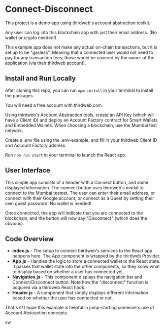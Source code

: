 # Connect-Disconnect

This project is a demo app using thirdweb's account abstraction toolkit.

Any user can log into this blockchain app with just their email address. (No wallet or crypto needed!)

This example app does not make any actual on-chain transactions, but it is set up to be "gasless". Meaning that a connected user would not need to pay for any transaction fees; those would be covered by the owner of the application (via their thirdweb account).

## Install and Run Locally
After cloning this repo, you can run ```npm install``` in your terminal to install the packages.

You will need a free account with thirdweb.com.

Using thirdweb's Account Abstraction tools, create an API Key (which will have a Client ID) and deploy an Account Factory contract for Smart Wallets and Embedded Wallets. When choosing a blockchain, use the Mumbai test network.

Create a .env file using the .env-example, and fill in your thirdweb Client ID and Account Factory address.

Run ```npm run start``` in your terminal to launch the React app.

## User Interface
This simple app consists of a header with a Connect button, and some displayed information. The connect button uses thirdweb's modal to connect to the Mumbai testnet. The user can enter their email address, or connect with their Google account, or connect as a Guest by setting their own guest password. No wallet is needed!

Once connected, the app will indicate that you are connected to the blockchain, and the button will now say "Disconnect" (which does the obvious).

## Code Overview
- **index.js** - The setup to connect thirdweb's services to the React app happens here.  The App component is wrapped by the thirdweb Provider.
- **App.js** - Handles the logic to store a connected wallet to the React state.  It passes that wallet state into the other components, so they know what to display based on whether a user has connected yet.
- **Navigation.js** - This component displays the navigation bar and Connect/Disconnect button. Note how the "disconnect" function is acquired via a thirdweb React hook.
- **Header.js** - A component that simply displays different information based on whether the user has connected or not.

That's it! I hope this example is helpful in jump-starting someone's use of Account Abstraction concepts.

sw
